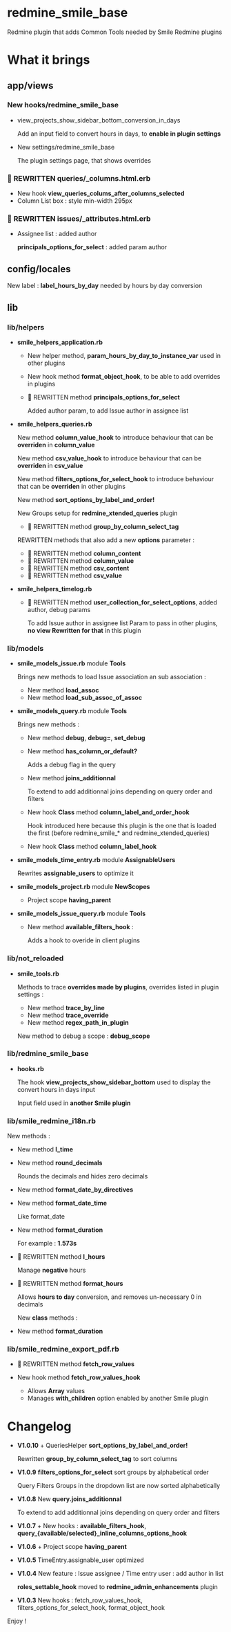redmine_smile_base
==================

Redmine plugin that adds Common Tools needed by Smile Redmine plugins

# What it brings

## app/views

### New hooks/redmine_smile_base

* view_projects_show_sidebar_bottom_conversion_in_days

  Add an input field to convert hours in days, to **enable in plugin settings**

* New settings/redmine_smile_base

  The plugin settings page, that shows overrides

### 🔑 **REWRITTEN** queries/_columns.html.erb

* New hook **view_queries_colums_after_columns_selected**
* Column List box : style min-width 295px

### 🔑 **REWRITTEN** issues/_attributes.html.erb

* Assignee list : added author

  **principals_options_for_select** : added param author

## config/locales

  New label : **label_hours_by_day** needed by hours by day conversion

## lib

### lib/helpers

* **smile_helpers_application.rb**

  * New helper method, **param_hours_by_day_to_instance_var** used in other plugins
  * New hook method **format_object_hook**, to be able to add overrides in plugins
  * 🔑 REWRITTEN method **principals_options_for_select**

    Added author param, to add Issue author in assignee list

* **smile_helpers_queries.rb**

  New method **column_value_hook** to introduce behaviour that can be **overriden** in **column_value**

  New method **csv_value_hook** to introduce behaviour that can be **overriden** in **csv_value**

  New method **filters_options_for_select_hook** to introduce behaviour that can be **overriden** in other plugins

  New method **sort_options_by_label_and_order!**

  New Groups setup for **redmine_xtended_queries** plugin

  * 🔑 REWRITTEN method **group_by_column_select_tag**

  REWRITTEN methods that also add a new **options** parameter :

  * 🔑 REWRITTEN method **column_content**
  * 🔑 REWRITTEN method **column_value**
  * 🔑 REWRITTEN method **csv_content**
  * 🔑 REWRITTEN method **csv_value**

* **smile_helpers_timelog.rb**

  * 🔑 REWRITTEN method **user_collection_for_select_options**, added author, debug params

    To add Issue author in assignee list
    Param to pass in other plugins, **no view Rewritten for that** in this plugin

### lib/models

* **smile_models_issue.rb** module **Tools**

  Brings new methods to load Issue association an sub association :

  * New method **load_assoc**
  * New method **load_sub_assoc_of_assoc**

* **smile_models_query.rb** module **Tools**

  Brings new methods :

  * New method **debug**, **debug=**, **set_debug**
  * New method **has_column_or_default?**

    Adds a debug flag in the query

  * New method **joins_additionnal**

    To extend to add additionnal joins depending on query order and filters

  * New hook **Class** method **column_label_and_order_hook**

    Hook introduced here because this plugin is the one that is
    loaded the first (before redmine_smile_* and redmine_xtended_queries)

  * New hook **Class** method **column_label_hook**

* **smile_models_time_entry.rb** module **AssignableUsers**

  Rewrites **assignable_users** to optimize it

* **smile_models_project.rb** module **NewScopes**

  + Project scope **having_parent**

* **smile_models_issue_query.rb** module **Tools**

  * New method **available_filters_hook** :

    Adds a hook to overide in client plugins

### lib/not_reloaded

* **smile_tools.rb**

  Methods to trace **overrides made by plugins**, overrides listed in plugin settings :

  * New method **trace_by_line**
  * New method **trace_override**
  * New method **regex_path_in_plugin**

  New method to debug a scope : **debug_scope**

### lib/redmine_smile_base

* **hooks.rb**

  The hook **view_projects_show_sidebar_bottom** used to display the convert hours in days input

  Input field used in **another Smile plugin**

### lib/smile_redmine_i18n.rb

  New methods :

* New method **l_time**
* New method **round_decimals**

  Rounds the decimals and hides zero decimals

* New method **format_date_by_directives**
* New method **format_date_time**

  Like format_date

* New method **format_duration**

  For example : **1.573s**

* 🔑 REWRITTEN method **l_hours**

  Manage **negative** hours

* 🔑 REWRITTEN method **format_hours**

  Allows **hours to day** conversion, and removes un-necessary 0 in decimals

  New **class** methods :

* New method **format_duration**

### lib/smile_redmine_export_pdf.rb

* 🔑 REWRITTEN method **fetch_row_values**

* New hook method **fetch_row_values_hook**

  * Allows **Array** values
  * Manages **with_children** option enabled by another Smile plugin

# Changelog

* **V1.0.10** + QueriesHelper **sort_options_by_label_and_order!**

  Rewritten **group_by_column_select_tag** to sort columns

* **V1.0.9**  **filters_options_for_select** sort groups by alphabetical order

  Query Filters Groups in the dropdown list are now sorted alphabetically

* **V1.0.8**  New **query.joins_additionnal**

  To extend to add additionnal joins depending on query order and filters

* **V1.0.7**  + New hooks : **available_filters_hook**, **query_{available/selected}_inline_columns_options_hook**
* **V1.0.6**  + Project scope **having_parent**
* **V1.0.5**  TimeEntry.assignable_user optimized
* **V1.0.4**  New feature : Issue assignee / Time entry user : add author in list

  **roles_settable_hook** moved to **redmine_admin_enhancements** plugin

* **V1.0.3**  New hooks : fetch_row_values_hook, filters_options_for_select_hook, format_object_hook


Enjoy !
